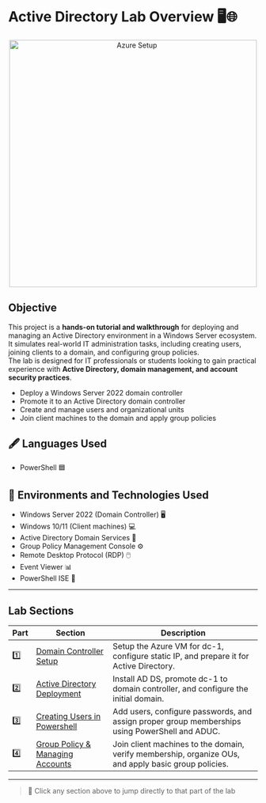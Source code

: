 # Active Directory Lab Overview 🖥️🌐

<p align="center">
  <img src="https://i.imgur.com/gUKUoFk.png" alt="Azure Setup" width="500"/>
</p>

## Objective 
This project is a **hands-on tutorial and walkthrough** for deploying and managing an Active Directory environment in a Windows Server ecosystem.  
It simulates real-world IT administration tasks, including creating users, joining clients to a domain, and configuring group policies.  
The lab is designed for IT professionals or students looking to gain practical experience with **Active Directory, domain management, and account security practices**.

- Deploy a Windows Server 2022 domain controller  
- Promote it to an Active Directory domain controller  
- Create and manage users and organizational units  
- Join client machines to the domain and apply group policies

## 🖋️ Languages Used
- PowerShell 🟦  

## 🏢 Environments and Technologies Used
- Windows Server 2022 (Domain Controller) 🖥️  
- Windows 10/11 (Client machines) 💻  
- Active Directory Domain Services 📂  
- Group Policy Management Console  ⚙️  
- Remote Desktop Protocol (RDP) 🖱️  
- Event Viewer 📊  
- PowerShell ISE 🔹

---

## Lab Sections

| Part | Section | Description |
|------|---------|-------------|
| 1️⃣ | [Domain Controller Setup](Domain%20Controller%20Setup.md) | Setup the Azure VM for dc-1, configure static IP, and prepare it for Active Directory. |
| 2️⃣ | [Active Directory Deployment](Active%20Directory%20Deployment.md) | Install AD DS, promote dc-1 to domain controller, and configure the initial domain. |
| 3️⃣ | [Creating Users in Powershell](Creating%20Users%20in%20Powershell.md) | Add users, configure passwords, and assign proper group memberships using PowerShell and ADUC. |
| 4️⃣ | [Group Policy & Managing Accounts](Group%20Policy%20&%20Managing%20Accounts.md) | Join client machines to the domain, verify membership, organize OUs, and apply basic group policies. |

---

> 📌 Click any section above to jump directly to that part of the lab
